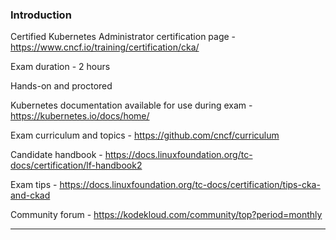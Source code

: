 
### Introduction

Certified Kubernetes Administrator certification page - https://www.cncf.io/training/certification/cka/

Exam duration - 2 hours

Hands-on and proctored

Kubernetes documentation available for use during exam - https://kubernetes.io/docs/home/

Exam curriculum and topics - https://github.com/cncf/curriculum

Candidate handbook - https://docs.linuxfoundation.org/tc-docs/certification/lf-handbook2

Exam tips - https://docs.linuxfoundation.org/tc-docs/certification/tips-cka-and-ckad

Community forum - https://kodekloud.com/community/top?period=monthly

---
